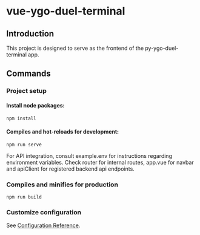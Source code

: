 # vue-ygo-duel-terminal

## Introduction

This project is designed to serve as the frontend of the py-ygo-duel-terminal app.

## Commands

### Project setup
#### Install node packages:
```
npm install
```
#### Compiles and hot-reloads for development:
```
npm run serve
```

For API integration, consult example.env for instructions regarding environment variables.
Check router for internal routes, app.vue for navbar and apiClient for registered backend api endpoints.


### Compiles and minifies for production
```
npm run build
```

### Customize configuration
See [Configuration Reference](https://cli.vuejs.org/config/).
